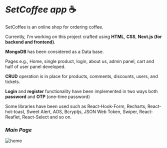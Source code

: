 
# <i>SetCoffee app</i> ☕

SetCoffee is an online shop for ordering coffee.

Currently, I'm working on this project crafted using **HTML**, **CSS**, **Next.js (for backend and frontend)**.

**MongoDB** has been considered as a Data base.

Pages e.g., Home, single product, login, about us, admin panel, cart and half of user panel developed.

**CRUD** operation is in place for products, comments, discounts, users, and tickets.

**Login** and **register** functionality have been implemented in two ways both **password** and **OTP** (one-time password)

Some libraries have  been used such as React-Hook-Form, Recharts, React-hot-toast, Sweet Alert, AOS, Bcryptjs, JSON Web Token, Swiper, React-Reaflet, React-Select and so on.

### <i>Main Page </i>
![home](https://github.com/e-Karimi/setCoffee-app/assets/28589917/2758da8a-9f8a-4ca3-a4a9-253076cf642b)
